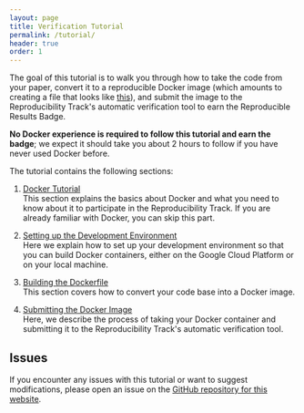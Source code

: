 ```yaml
---
layout: page
title: Verification Tutorial
permalink: /tutorial/
header: true
order: 1
---
```


The goal of this tutorial is to walk you through how to take the code from your paper, convert it to a reproducible Docker image (which amounts to creating a file that looks like [this](https://github.com/naacl2022-reproducibility-track/reproducibility-example/blob/master/Dockerfile)), and submit the image to the Reproducibility Track's automatic verification tool to earn the Reproducible Results Badge.

**No Docker experience is required to follow this tutorial and earn the badge**;
we expect it should take you about 2 hours to follow if you have never used Docker before.

The tutorial contains the following sections:

1. [Docker Tutorial](/tutorial/docker-tutorial)  
This section explains the basics about Docker and what you need to know about it to participate in the Reproducibility Track.
If you are already familiar with Docker, you can skip this part.

2. [Setting up the Development Environment](/tutorial/development-environment)  
Here we explain how to set up your development environment so that you can build Docker containers, either on the Google Cloud Platform or on your local machine.

3. [Building the Dockerfile](/tutorial/building-the-dockerfile)  
This section covers how to convert your code base into a Docker image.

4. [Submitting the Docker Image](/tutorial/submitting)  
Here, we describe the process of taking your Docker container and submitting it to the Reproducibility Track's automatic verification tool.

## Issues
If you encounter any issues with this tutorial or want to suggest modifications, please open an issue on the [GitHub repository for this website](https://github.com/naacl2022-reproducibility-track/naacl2022-reproducibility-track.github.io).
